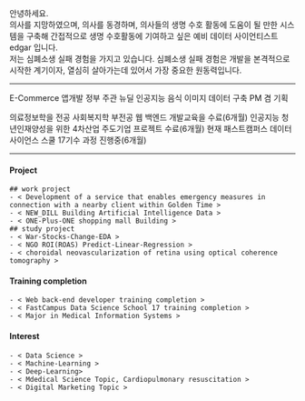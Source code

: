 안녕하세요.<br>
의사를 지망하였으며, 의사를 동경하며, 의사들의 생명 수호 활동에 도움이 될 만한 시스템을 구축해 간접적으로 생명 수호활동에 기여하고 싶은 예비 데이터 사이언티스트 edgar 입니다. <br>
저는 심폐소생 실패 경험을 가지고 있습니다. 심폐소생 실패 경험은 개발을 본격적으로 시작한 계기이자, 열심히 살아가는데 있어서 가장 중요한 원동력입니다.

 <hr>
 E-Commerce 앱개발
 정부 주관 뉴딜 인공지능 음식 이미지 데이터 구축 PM 겸 기획
 
 의료정보학을 전공
 사회복지학 부전공
 웹 백엔드 개발교육을 수료(6개월)
 인공지능 청년인재양성을 위한 4차산업 주도기업 프로젝트 수료(6개월)
 현재 패스트캠퍼스 데이터사이언스 스쿨 17기수 과정 진행중(6개월)
 
 <hr>
 
  #### Project
    ## work project
    - < Development of a service that enables emergency measures in connection with a nearby client within Golden Time > 
    - < NEW_DILL Building Artificial Intelligence Data >
    - < ONE-Plus-ONE shopping mall Building >
    ## study project
    - < War-Stocks-Change-EDA >
    - < NGO ROI(ROAS) Predict-Linear-Regression >
    - < choroidal neovascularization of retina using optical coherence tomography >
  #### Training completion
    - < Web back-end developer training completion >
    - < FastCampus Data Science School 17 training completion >
    - < Major in Medical Information Systems >
  #### Interest
    - < Data Science >
    - < Machine-Learning >
    - < Deep-Learning>
    - < Mdedical Science Topic, Cardiopulmonary resuscitation >
    - < Digital Marketing Topic >

